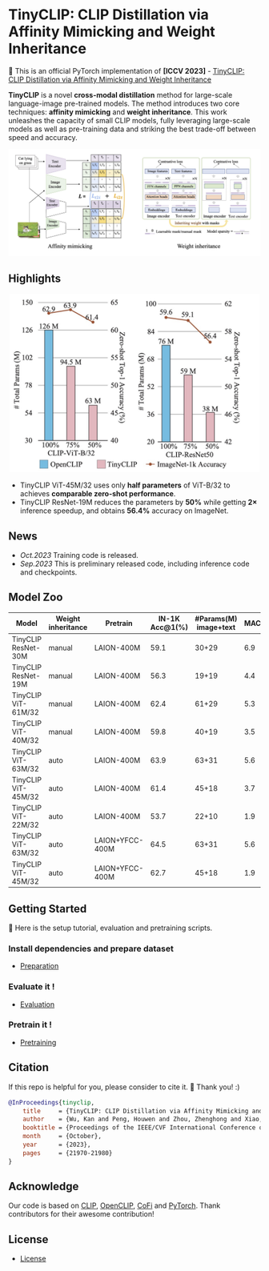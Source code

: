 # TinyCLIP: CLIP Distillation via Affinity Mimicking and Weight Inheritance

:pushpin: This is an official PyTorch implementation of **[ICCV 2023]** - [TinyCLIP: CLIP Distillation via Affinity Mimicking and Weight Inheritance](https://openaccess.thecvf.com/content/ICCV2023/html/Wu_TinyCLIP_CLIP_Distillation_via_Affinity_Mimicking_and_Weight_Inheritance_ICCV_2023_paper.html)

**TinyCLIP** is a novel **cross-modal distillation** method for large-scale language-image pre-trained models. The method introduces two core techniques: **affinity mimicking** and **weight inheritance**. This work unleashes the capacity of small CLIP models, fully leveraging large-scale models as well as pre-training data and striking the best trade-off between speed and accuracy.

<p align="center">
  <img src="./figure/TinyCLIP.jpg" width="1000">
</p>


## Highlights
<p align="center">
  <img src="./figure/fig1.jpg" width="500">
</p>

* TinyCLIP ViT-45M/32 uses only **half parameters** of ViT-B/32 to achieves **comparable zero-shot performance**.
* TinyCLIP ResNet-19M reduces the parameters by **50\%** while getting **$2\times$** inference speedup, and obtains **56.4\%** accuracy on ImageNet.

## News
* *Oct.2023* Training code is released.
* *Sep.2023* This is preliminary released code, including inference code and checkpoints.

## Model Zoo
| Model              | Weight inheritance | Pretrain      | IN-1K Acc@1(%) | #Params(M) image+text | MACs(G) | Throughput(pairs/s) | Link |
|--------------------|--------------------|---------------|-------|-----------------------|---------|---------------------|------|
TinyCLIP ResNet-30M | manual  | LAION-400M    | 59.1  | 30+29    | 6.9 | 1,811 | [Model](https://github.com/zhouzhenghong-gt/tinyclip_ckpt/releases/download/pre/TinyCLIP-ResNet-30M_epoch_6.pt)
TinyCLIP ResNet-19M | manual  | LAION-400M    | 56.3  | 19+19     | 4.4 | 3,024| [Model](https://github.com/zhouzhenghong-gt/tinyclip_ckpt/releases/download/pre/TinyCLIP-ResNet-19M_epoch_12.pt)
TinyCLIP ViT-61M/32 | manual      | LAION-400M   | 62.4  | 61+29    | 5.3 | 3,191|[Model](https://github.com/zhouzhenghong-gt/tinyclip_ckpt/releases/download/pre/TinyCLIP-ViT-61M-32_epoch_6.pt)
TinyCLIP ViT-40M/32   | manual   | LAION-400M   | 59.8  | 40+19     | 3.5 | 4,641|[Model](https://github.com/zhouzhenghong-gt/tinyclip_ckpt/releases/download/pre/TinyCLIP-ViT-40M-32_epoch_16.pt)
TinyCLIP ViT-63M/32 | auto      | LAION-400M   | 63.9  | 63+31    | 5.6 | 2,905|[Model](https://github.com/zhouzhenghong-gt/tinyclip_ckpt/releases/download/pre/TinyCLIP-ViT-63M-32-LAION.pt)
TinyCLIP ViT-45M/32   | auto   | LAION-400M   | 61.4  | 45+18     | 3.7 | 3,682|[Model](https://github.com/zhouzhenghong-gt/tinyclip_ckpt/releases/download/pre/TinyCLIP-ViT-45M-32-LAION.pt)
TinyCLIP ViT-22M/32  | auto    | LAION-400M   | 53.7  | 22+10     | 1.9 | 5,504|[Model](https://github.com/zhouzhenghong-gt/tinyclip_ckpt/releases/download/pre/TinyCLIP-ViT-22M-32-LAION.pt)
TinyCLIP ViT-63M/32 | auto | LAION+YFCC-400M   | 64.5 | 63+31     | 5.6| 2,909 | [Model](https://github.com/zhouzhenghong-gt/tinyclip_ckpt/releases/download/pre/TinyCLIP-ViT-63M-32-LAION-YFCC.pt)
TinyCLIP ViT-45M/32 | auto | LAION+YFCC-400M   | 62.7  | 45+18     | 1.9 | 3,685 | [Model](https://github.com/zhouzhenghong-gt/tinyclip_ckpt/releases/download/pre/TinyCLIP-ViT-45M-32-LAION-YFCC.pt)

## Getting Started
:beginner: Here is the setup tutorial, evaluation and pretraining scripts.

### Install dependencies and prepare dataset
- [Preparation](./docs/PREPARATION.md)

### Evaluate it !
- [Evaluation](./docs/EVALUATION.md)

### Pretrain it !
- [Pretraining](./docs/PRETRAINING.md)

## Citation
If this repo is helpful for you, please consider to cite it. :mega: Thank you! :)

```bibtex
@InProceedings{tinyclip,
    title     = {TinyCLIP: CLIP Distillation via Affinity Mimicking and Weight Inheritance},
    author    = {Wu, Kan and Peng, Houwen and Zhou, Zhenghong and Xiao, Bin and Liu, Mengchen and Yuan, Lu and Xuan, Hong and Valenzuela, Michael and Chen, Xi (Stephen) and Wang, Xinggang and Chao, Hongyang and Hu, Han},
    booktitle = {Proceedings of the IEEE/CVF International Conference on Computer Vision (ICCV)},
    month     = {October},
    year      = {2023},
    pages     = {21970-21980}
}
```

## Acknowledge

Our code is based on [CLIP](https://github.com/openai/CLIP), [OpenCLIP](https://github.com/mlfoundations/open_clip), [CoFi](https://github.com/princeton-nlp/CoFiPruning) and [PyTorch](https://github.com/pytorch/pytorch). Thank contributors for their awesome contribution!

## License
- [License](./LICENSE)
